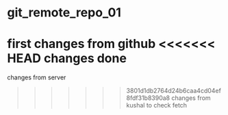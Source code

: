 # git_remote_repo_01
first changes from github
<<<<<<< HEAD
changes done 
=======
changes from server
>>>>>>> 3801d1db2764d24b6caa4cd04ef8fdf31b8390a8
changes from kushal
to check fetch
